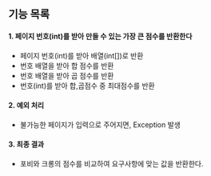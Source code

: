 ## 기능 목록
#### 1. 페이지 번호(int)를 받아 만들 수 있는 가장 큰 점수를 반환한다
* 페이지 번호(int)를 받아 배열(int[])로 반환
* 번호 배열을 받아 합 점수를 반환
* 번호 배열을 받아 곱 점수를 반환
* 번호(int)를 받아 합,곱점수 중 최대점수를 반환
#### 2. 예외 처리
* 불가능한 페이지가 입력으로 주어지면, Exception 발생
#### 3. 최종 결과
* 포비와 크롱의 점수를 비교하여 요구사항에 맞는 값을 반환한다.